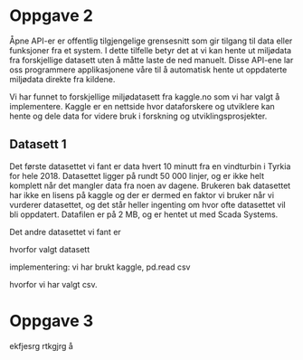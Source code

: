 
# Oppgave 2

Åpne API-er er offentlig tilgjengelige grensesnitt som gir tilgang til data eller funksjoner fra et system. I dette tilfelle betyr det at vi kan hente ut miljødata fra forskjellige datasett uten å måtte laste de ned manuelt. Disse API-ene lar oss programmere applikasjonene våre til å automatisk hente ut oppdaterte miljødata direkte fra kildene. 

Vi har funnet to forskjellige miljødatasett fra kaggle.no som vi har valgt å implementere. Kaggle er en nettside hvor dataforskere og utviklere kan hente og dele data for videre bruk i forskning og utviklingsprosjekter.

## Datasett 1
Det første datasettet vi fant er data hvert 10 minutt fra en vindturbin i Tyrkia for hele 2018. Datasettet ligger på rundt 50 000 linjer, og er ikke helt komplett når det mangler data fra noen av dagene. Brukeren bak datasettet har ikke en lisens på kaggle og der er dermed en faktor vi bruker når vi vurderer datasettet, og det står heller ingenting om hvor ofte datasettet vil bli oppdatert. Datafilen er på 2 MB, og er hentet ut med Scada Systems. 

Det andre datasettet vi fant er 

hvorfor valgt datasett

implementering:
vi har brukt kaggle, pd.read csv

hvorfor vi har valgt csv.


# Oppgave 3

ekfjesrg rtkgjrg å

